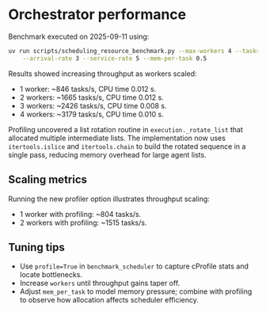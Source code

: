 # Orchestrator performance

Benchmark executed on 2025-09-11 using:

```sh
uv run scripts/scheduling_resource_benchmark.py --max-workers 4 --tasks 100 \
    --arrival-rate 3 --service-rate 5 --mem-per-task 0.5
```

Results showed increasing throughput as workers scaled:

- 1 worker: ~846 tasks/s, CPU time 0.012 s.
- 2 workers: ~1665 tasks/s, CPU time 0.012 s.
- 3 workers: ~2426 tasks/s, CPU time 0.008 s.
- 4 workers: ~3179 tasks/s, CPU time 0.010 s.

Profiling uncovered a list rotation routine in `execution._rotate_list`
that allocated multiple intermediate lists. The implementation now uses
`itertools.islice` and `itertools.chain` to build the rotated sequence in a
single pass, reducing memory overhead for large agent lists.

## Scaling metrics

Running the new profiler option illustrates throughput scaling:

- 1 worker with profiling: ~804 tasks/s.
- 2 workers with profiling: ~1515 tasks/s.

## Tuning tips

- Use `profile=True` in `benchmark_scheduler` to capture cProfile stats and
  locate bottlenecks.
- Increase ``workers`` until throughput gains taper off.
- Adjust ``mem_per_task`` to model memory pressure; combine with profiling to
  observe how allocation affects scheduler efficiency.
